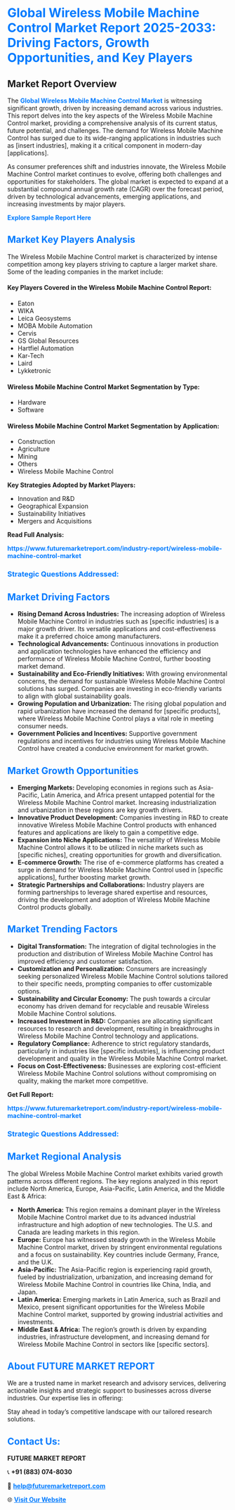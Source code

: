 <h1 style="color: #007BFF;">Global Wireless Mobile Machine Control Market Report 2025-2033: Driving Factors, Growth Opportunities, and Key Players</h1>

<section id="overview">
<h2>Market Report Overview</h2>
<p>The <a href="https://www.futuremarketreport.com/industry-report/wireless-mobile-machine-control-market" style="color: #007BFF; text-decoration: none;"><strong>Global Wireless Mobile Machine Control Market</strong></a> is witnessing significant growth, driven by increasing demand across various industries. This report delves into the key aspects of the Wireless Mobile Machine Control market, providing a comprehensive analysis of its current status, future potential, and challenges. The demand for Wireless Mobile Machine Control has surged due to its wide-ranging applications in industries such as [insert industries], making it a critical component in modern-day [applications].</p>
<p>As consumer preferences shift and industries innovate, the Wireless Mobile Machine Control market continues to evolve, offering both challenges and opportunities for stakeholders. The global market is expected to expand at a substantial compound annual growth rate (CAGR) over the forecast period, driven by technological advancements, emerging applications, and increasing investments by major players.</p>
</section>

<section id="overview">
<p><a href="https://www.futuremarketreport.com/request-sample/reportId=110964" style="color: #007BFF; text-decoration: none;"><strong>Explore Sample Report Here</strong></a></p>
</section>

<section id="key-players">
<h2 style="color: #007BFF;">Market Key Players Analysis</h2>
<p>The Wireless Mobile Machine Control market is characterized by intense competition among key players striving to capture a larger market share. Some of the leading companies in the market include:</p>
<h4>Key Players Covered in the Wireless Mobile Machine Control Report:</h4>
<ul><li>Eaton</li><li>WIKA</li><li>Leica Geosystems</li><li>MOBA Mobile Automation</li><li>Cervis</li><li>GS Global Resources</li><li>Hartfiel Automation</li><li>Kar-Tech</li><li>Laird</li><li>Lykketronic</li></ul>
<h4>Wireless Mobile Machine Control Market Segmentation by Type:</h4>
<ul><li>Hardware</li><li>Software</li></ul>

<h4>Wireless Mobile Machine Control Market Segmentation by Application:</h4>
<ul><li>Construction</li><li>Agriculture</li><li>Mining</li><li>Others</li><li>Wireless Mobile Machine Control</li></ul>
<p><strong>Key Strategies Adopted by Market Players:</strong></p>
<ul>
<li>Innovation and R&D</li>
<li>Geographical Expansion</li>
<li>Sustainability Initiatives</li>
<li>Mergers and Acquisitions</li>
</ul>
</section>

<section>
<p><strong>Read Full Analysis: </strong></p><a href="https://www.futuremarketreport.com/industry-report/wireless-mobile-machine-control-market" style="color: #007BFF; text-decoration: none;"><strong>https://www.futuremarketreport.com/industry-report/wireless-mobile-machine-control-market</strong></a>
<h3 style="color: #007BFF;">Strategic Questions Addressed:</h3>
</section>

<section id="driving-factors">
<h2 style="color: #007BFF;">Market Driving Factors</h2>
<ul>
<li><strong>Rising Demand Across Industries:</strong> The increasing adoption of Wireless Mobile Machine Control in industries such as [specific industries] is a major growth driver. Its versatile applications and cost-effectiveness make it a preferred choice among manufacturers.</li>
<li><strong>Technological Advancements:</strong> Continuous innovations in production and application technologies have enhanced the efficiency and performance of Wireless Mobile Machine Control, further boosting market demand.</li>
<li><strong>Sustainability and Eco-Friendly Initiatives:</strong> With growing environmental concerns, the demand for sustainable Wireless Mobile Machine Control solutions has surged. Companies are investing in eco-friendly variants to align with global sustainability goals.</li>
<li><strong>Growing Population and Urbanization:</strong> The rising global population and rapid urbanization have increased the demand for [specific products], where Wireless Mobile Machine Control plays a vital role in meeting consumer needs.</li>
<li><strong>Government Policies and Incentives:</strong> Supportive government regulations and incentives for industries using Wireless Mobile Machine Control have created a conducive environment for market growth.</li>
</ul>
</section>

<section id="growth-opportunities">
<h2 style="color: #007BFF;">Market Growth Opportunities</h2>
<ul>
<li><strong>Emerging Markets:</strong> Developing economies in regions such as Asia-Pacific, Latin America, and Africa present untapped potential for the Wireless Mobile Machine Control market. Increasing industrialization and urbanization in these regions are key growth drivers.</li>
<li><strong>Innovative Product Development:</strong> Companies investing in R&D to create innovative Wireless Mobile Machine Control products with enhanced features and applications are likely to gain a competitive edge.</li>
<li><strong>Expansion into Niche Applications:</strong> The versatility of Wireless Mobile Machine Control allows it to be utilized in niche markets such as [specific niches], creating opportunities for growth and diversification.</li>
<li><strong>E-commerce Growth:</strong> The rise of e-commerce platforms has created a surge in demand for Wireless Mobile Machine Control used in [specific applications], further boosting market growth.</li>
<li><strong>Strategic Partnerships and Collaborations:</strong> Industry players are forming partnerships to leverage shared expertise and resources, driving the development and adoption of Wireless Mobile Machine Control products globally.</li>
</ul>
</section>

<section id="trending-factors">
<h2 style="color: #007BFF;">Market Trending Factors</h2>
<ul>
<li><strong>Digital Transformation:</strong> The integration of digital technologies in the production and distribution of Wireless Mobile Machine Control has improved efficiency and customer satisfaction.</li>
<li><strong>Customization and Personalization:</strong> Consumers are increasingly seeking personalized Wireless Mobile Machine Control solutions tailored to their specific needs, prompting companies to offer customizable options.</li>
<li><strong>Sustainability and Circular Economy:</strong> The push towards a circular economy has driven demand for recyclable and reusable Wireless Mobile Machine Control solutions.</li>
<li><strong>Increased Investment in R&D:</strong> Companies are allocating significant resources to research and development, resulting in breakthroughs in Wireless Mobile Machine Control technology and applications.</li>
<li><strong>Regulatory Compliance:</strong> Adherence to strict regulatory standards, particularly in industries like [specific industries], is influencing product development and quality in the Wireless Mobile Machine Control market.</li>
<li><strong>Focus on Cost-Effectiveness:</strong> Businesses are exploring cost-efficient Wireless Mobile Machine Control solutions without compromising on quality, making the market more competitive.</li>
</ul>
</section>

<section>
<p><strong>Get Full Report: </strong></p><a href="https://www.futuremarketreport.com/industry-report/wireless-mobile-machine-control-market" style="color: #007BFF; text-decoration: none;"><strong>https://www.futuremarketreport.com/industry-report/wireless-mobile-machine-control-market</strong></a>
<h3 style="color: #007BFF;">Strategic Questions Addressed:</h3>
</section>


<section id="regional-analysis">
<h2 style="color: #007BFF;">Market Regional Analysis</h2>
<p>The global Wireless Mobile Machine Control market exhibits varied growth patterns across different regions. The key regions analyzed in this report include North America, Europe, Asia-Pacific, Latin America, and the Middle East & Africa:</p>
<ul>
<li><strong>North America:</strong> This region remains a dominant player in the Wireless Mobile Machine Control market due to its advanced industrial infrastructure and high adoption of new technologies. The U.S. and Canada are leading markets in this region.</li>
<li><strong>Europe:</strong> Europe has witnessed steady growth in the Wireless Mobile Machine Control market, driven by stringent environmental regulations and a focus on sustainability. Key countries include Germany, France, and the U.K.</li>
<li><strong>Asia-Pacific:</strong> The Asia-Pacific region is experiencing rapid growth, fueled by industrialization, urbanization, and increasing demand for Wireless Mobile Machine Control in countries like China, India, and Japan.</li>
<li><strong>Latin America:</strong> Emerging markets in Latin America, such as Brazil and Mexico, present significant opportunities for the Wireless Mobile Machine Control market, supported by growing industrial activities and investments.</li>
<li><strong>Middle East & Africa:</strong> The region’s growth is driven by expanding industries, infrastructure development, and increasing demand for Wireless Mobile Machine Control in sectors like [specific sectors].</li>
</ul>
</section>

<footer>
<h2 style="color: #007BFF;">About FUTURE MARKET REPORT</h2>
<p>We are a trusted name in market research and advisory services, delivering actionable insights and strategic support to businesses across diverse industries. Our expertise lies in offering:</p>

<p>Stay ahead in today’s competitive landscape with our tailored research solutions.</p>

<h2 style="color: #007BFF;">Contact Us:</h2>
<p><strong>FUTURE MARKET REPORT</strong></p>
<p>📞 <strong>+91 (883) 074-8030</strong></p>
<p>📧 <strong><a href="mailto:help@futuremarketreport.com" style="color: #007BFF;">help@futuremarketreport.com</a></strong></p>
<p>🌐 <strong><a href="https://www.futuremarketreport.com/" style="color: #007BFF;">Visit Our Website</a></strong></p>
</footer>